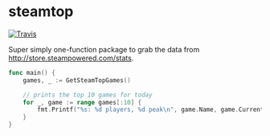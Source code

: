 # steamtop

[![Travis](https://img.shields.io/travis/Southclaws/steamtop.svg)](https://travis-ci.org/Southclaws/steamtop)

Super simply one-function package to grab the data from http://store.steampowered.com/stats.

```go
func main() {
    games, _ := GetSteamTopGames()

    // prints the top 10 games for today
    for _, game := range games[:10] {
		fmt.Printf("%s: %d players, %d peak\n", game.Name, game.CurrentPlayers, game.PeakPlayers)
    }
}
```
